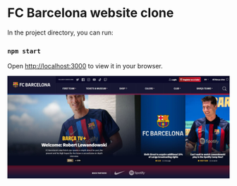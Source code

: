 
# FC Barcelona website clone


In the project directory, you can run:

### `npm start`

Open [http://localhost:3000](http://localhost:3000) to view it in your browser.

<img src="./src/resc/website-home-page.JPG" alt="homepage" width="1000"/>
